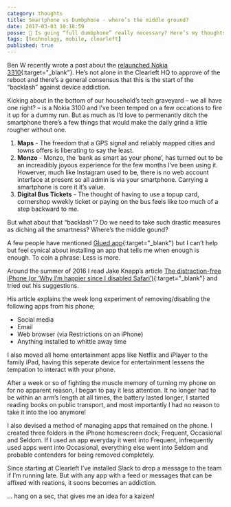 ```yaml
---
category: thoughts
title: Smartphone vs Dumbphone - where’s the middle ground?
date: 2017-03-03 10:18:59
posse: 🤔 Is going “full dumbphone” really necessary? Here’s my thoughts on dumbing down the smartphone
tags: [technology, mobile, clearleft]
published: true
---
```


Ben W recently wrote a post about the [relaunched Nokia 3310](https://clearleft.com/posts/433){:target="_blank"}. He’s not alone in the Clearleft HQ to approve of the reboot and there’s a general consensus that this is the start of the “backlash” against device addiction.

Kicking about in the bottom of our household’s tech graveyard – we all have one right? – is a Nokia 3100 and I’ve been temped on a few occations to fire it up for a dummy run. But as much as I’d love to permenantly ditch the smartphone there’s a few things that would make the daily grind a little rougher without one.

1. **Maps** - The freedom that a GPS signal and reliably mapped cities and towns offers is liberating to say the least.
2. **Monzo** - Monzo, the ‘bank as smart as your phone’, has turned out to be an increadibly joyous experience for the few months I’ve been using it. Howerver, much like Instagram used to be, there is no web account interface at present so all admin is via your smartphone. Carrying a smartphone is core it it’s value.
3. **Digital Bus Tickets** - The thought of having to use a topup card, cornershop wwekly ticket or paying on the bus feels like too much of a step backward to me.

But what about that “backlash”? Do we need to take such drastic measures as diching all the smartness? Where’s the middle gound?

A few people have mentioned [Glued app](http://www.glued.to/){:target="_blank"} but I can’t help but feel cynical about installing an app that tells me when enough is enough. To coin a phrase: Less is more.

Around the summer of 2016 I read Jake Knapp’s article [The distraction-free iPhone (or ‘Why I’m happier since I disabled Safari’)](https://medium.com/time-dorks/the-distraction-free-iphone-or-why-im-happier-since-i-disabled-safari-80f8d525b0d8#.lz8vhofip){:target="_blank"} and tried out his suggestions.

His article explains the week long experiment of removing/disabling the following apps from his phone;

* Social media
* Email
* Web browser (via Restrictions on an iPhone)
* Anything installed to whittle away time

I also moved all home entertainment apps like Netflix and iPlayer to the family iPad, having this seperate device for entertainment lessens the tempation to interact with your phone.

After a week or so of fighting the muscle memory of turning my phone on for no apparent reason, I began to pay it less attention. It no longer had to be within an arm’s length at all times, the battery lasted longer, I started reading books on public transport, and most importantly I had no reason to take it into the loo anymore!

I also devised a method of managing apps that remained on the phone. I created three folders in the iPhone homescreen dock; Frequent, Occasional and Seldom. If I used an app everyday it went into Frequent, infrequently used apps went into Occasional, everything else went into Seldom and probable contenders for being removed completely.

Since starting at Clearleft I’ve installed Slack to drop a message to the team if I’m running late. But with any app with a feed or messages that can be affixed with reations, it soons becomes an addiction.

… hang on a sec, that gives me an idea for a kaizen!
